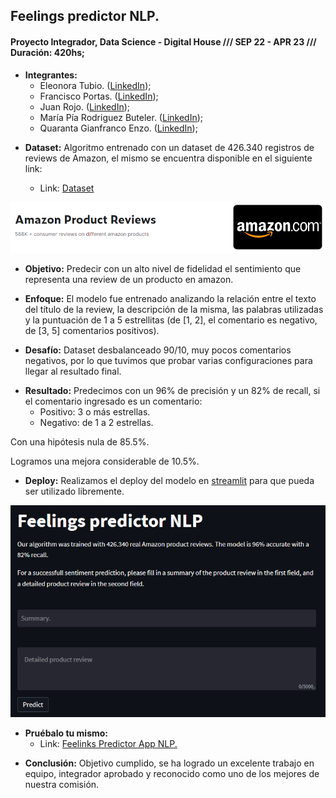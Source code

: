 ## Feelings predictor NLP.


#### Proyecto Integrador, Data Science - Digital House /// SEP 22 - APR 23 /// Duración: 420hs;

* **Integrantes:**
  - Eleonora Tubio. ([LinkedIn]());
  - Francisco Portas. ([LinkedIn](https://www.linkedin.com/in/francisco-portas/));
  - Juan Rojo. ([LinkedIn](https://www.linkedin.com/in/juan-rojo));
  - María Pía Rodriguez Buteler. ([LinkedIn]());
  - Quaranta Gianfranco Enzo. ([LinkedIn](https://www.linkedin.com/in/gianfranco-quaranta-/));

- **Dataset:**
Algoritmo entrenado con un dataset de 426.340 registros de reviews de Amazon, el mismo se encuentra disponible en el siguiente link:

  - Link: [Dataset](https://www.kaggle.com/datasets/arhamrumi/amazon-product-reviews?resource=download)

![Imagen de Ejemplo](./public/img/screen_amazon_database_kaggle_data_science_DH_2022_23.png)


* **Objetivo:**
Predecir con un alto nivel de fidelidad el sentimiento que representa una review de un producto en amazon.

- **Enfoque:**
El modelo fue entrenado analizando la relación entre el texto del título de la review, la descripción de la misma, las palabras utilizadas y la puntuación de 1 a 5 estrellitas (de [1, 2], el comentario es negativo, de [3, 5] comentarios positivos). 

* **Desafío:**
Dataset desbalanceado 90/10, muy pocos comentarios negativos, por lo que tuvimos que probar varias configuraciones para llegar al resultado final.

- **Resultado:**
Predecimos con un 96% de precisión y un 82% de recall, si el comentario ingresado es un comentario:
  - Positivo: 3 o más estrellas.
  - Negativo:  de 1 a 2 estrellas.

Con una hipótesis nula de 85.5%.

Logramos una mejora considerable de 10.5%.

- **Deploy:**
Realizamos el deploy del modelo en [streamlit](https://streamlit.io/) para que pueda ser utilizado libremente.

![Imagen de Ejemplo](./public/img/feelings_predictor_dh_tp_final_screen.png)


* **Pruébalo tu mismo:**
  * Link: [Feelinks Predictor App NLP.](https://gianfrancoquaranta-feelings-predictor-nlp-myapp-tj44k7.streamlit.app/) 



- **Conclusión:**
Objetivo cumplido, se ha logrado un excelente trabajo en equipo, integrador aprobado y reconocido como uno de los mejores de nuestra comisión.